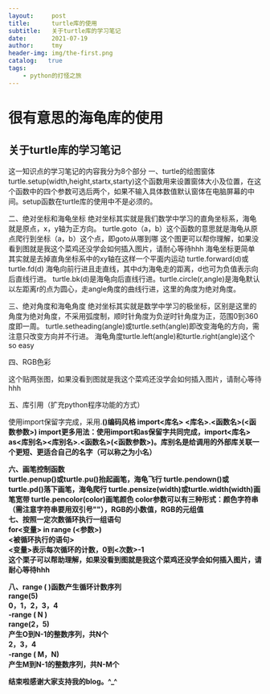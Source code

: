 ```yaml
---
layout:     post
title:      turtle库的使用
subtitle:   关于turtle库的学习笔记
date:       2021-07-19
author:     tmy
header-img: img/the-first.png
catalog:   true
tags:
    - python的打怪之旅
---
```

# 很有意思的海龟库的使用
## 关于turtle库的学习笔记
这一知识点的学习笔记的内容我分为8个部分
一、turtle的绘图窗体
turtle.setup(width,height,startx,starty)这个函数用来设置窗体大小及位置，在这个函数中的四个参数可选后两个，如果不输入具体数值默认窗体在电脑屏幕的中间。setup函数在turtle库的使用中不是必须的。

二、绝对坐标和海龟坐标
绝对坐标其实就是我们数学中学习的直角坐标系，海龟就是原点，x，y轴为正方向。
turtle.goto（a，b）这个函数的意思就是海龟从原点爬行到坐标（a，b）这个点，即goto从哪到哪
这个图更可以帮你理解，如果没看到图就是我这个菜鸡还没学会如何插入图片，请耐心等待hhh
海龟坐标更简单其实就是去掉直角坐标系中的xy轴在这样一个平面内运动
turtle.forward(d)或turtle.fd(d) 海龟向前行进且走直线，其中d为海龟走的距离，d也可为负值表示向后直线行进。
turtle.bk(d)是海龟向后直线行进。turtle.circle(r,angle)是海龟默认以左距离r的点为圆心，走angle角度的曲线行进，这里的角度为绝对角度。

三、绝对角度和海龟角度
绝对坐标其实就是数学中学习的极坐标，区别是这里的角度为绝对角度，不采用弧度制，顺时针角度为负逆时针角度为正，范围0到360度即一周。
turtle.setheading(angle)或turtle.seth(angle)即改变海龟的方向，需注意只改变方向并不行进。
海龟角度turtle.left(angle)和turtle.right(angle)这个so easy

四、RGB色彩

这个贴两张图，如果没看到图就是我这个菜鸡还没学会如何插入图片，请耐心等待hhh

五、库引用（扩充python程序功能的方式）

使用import保留字完成，采用<a>.<b>()编码风格
import<库名>
<库名>.<函数名>(<函数参数>)
import更多用法：使用import和as保留字共同完成，import<库名> as<库别名><库别名>.<函数名>(<函数参数>)。库别名是给调用的外部库关联一个更短、更适合自己的名字（可以称之为小名）

六、画笔控制函数
<br/>turtle.penup()或turtle.pu()抬起画笔，海龟飞行 turtle.pendown()或turtle.pd()落下画笔，海龟爬行
turtle.pensize(width)或turtle.width(width)画笔宽带 turtle.pencolor(color)画笔颜色
color参数可以有三种形式：颜色字符串（需注意字符串要用双引号""），RGB的小数值，RGB的元组值</br>
七、按照一定次数循环执行一组语句
<br/>for<变量> in range (<参数>)</br>
<被循环执行的语句>
<br/><变量>表示每次循环的计数，0到<次数>-1</br>
这个栗子可以帮助理解，如果没看到图就是我这个菜鸡还没学会如何插入图片，请耐心等待hhh
  
八、range ( )函数产生循环计数序列
<br/>range(5)</br>
0，1，2，3，4
<br/>-range ( N )</br>
range(2，5)
<br/>产生О到N-1的整数序列，共N个</br>
2，3，4
<br/>-range ( M，N)</br>
产生M到N-1的整数序列，共N-M个
  
结束啦感谢大家支持我的blog。^_^








